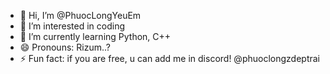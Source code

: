 - 👋 Hi, I’m @PhuocLongYeuEm
- 👀 I’m interested in coding
- 🌱 I’m currently learning Python, C++
- 😄 Pronouns: Rizum..?
- ⚡ Fun fact: if you are free, u can add me in discord! @phuoclongzdeptrai

<!---
PhuocLongYeuEm/PhuocLongYeuEm is a ✨ special ✨ repository because its `README.md` (this file) appears on your GitHub profile.
You can click the Preview link to take a look at your changes.
--->
